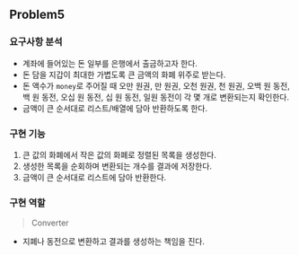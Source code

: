 ## Problem5

### 요구사항 분석

- 계좌에 들어있는 돈 일부를 은행에서 출금하고자 한다.
- 돈 담을 지갑이 최대한 가볍도록 큰 금액의 화폐 위주로 받는다.
- 돈 액수가 `money`로 주어질 때 오만 원권, 만 원권, 오천 원권, 천 원권, 오백 원 동전, 백 원 동전, 오십 원 동전, 십 원 동전, 일원 동전이 각 몇 개로
  변환되는지 확인한다.
- 금액이 큰 순서대로 리스트/배열에 담아 반환하도록 한다.

### 구현 기능

1. 큰 값의 화폐에서 작은 값의 화폐로 정렬된 목록을 생성한다.
2. 생성한 목록을 순회하며 변환되는 개수를 결과에 저장한다.
3. 금액이 큰 순서대로 리스트에 담아 반환한다.

### 구현 역할

> Converter

- 지폐나 동전으로 변환하고 결과를 생성하는 책임을 진다.